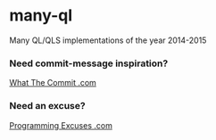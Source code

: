 # many-ql
Many QL/QLS implementations of the year 2014-2015

### Need commit-message inspiration?
[What The Commit .com](http://whatthecommit.com/)

### Need an excuse?
[Programming Excuses .com](http://programmingexcuses.com/)
